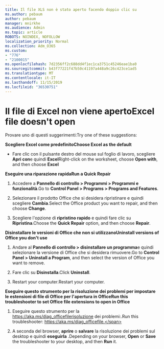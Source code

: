 ```yaml
---
title: Il file XLS non è stato aperto facendo doppio clic su
ms.author: pebaum
author: pebaum
manager: mnirkhe
ms.audience: Admin
ms.topic: article
ROBOTS: NOINDEX, NOFOLLOW
localization_priority: Normal
ms.collection: Adm_O365
ms.custom:
- "776"
- "2100015"
ms.openlocfilehash: 7d2356ff2c688dd4f1ec1ca3751c45246eae1ba0
ms.sourcegitcommit: b43f77221f47b50c41197a448a9c26c423ce1ad5
ms.translationtype: MT
ms.contentlocale: it-IT
ms.lasthandoff: 11/15/2019
ms.locfileid: "36530751"
---
```

# <a name="excel-file-doesnt-open"></a><span data-ttu-id="5aaa9-102">Il file di Excel non viene aperto</span><span class="sxs-lookup"><span data-stu-id="5aaa9-102">Excel file doesn't open</span></span>

<span data-ttu-id="5aaa9-103">Provare uno di questi suggerimenti:</span><span class="sxs-lookup"><span data-stu-id="5aaa9-103">Try one of these suggestions:</span></span>

<span data-ttu-id="5aaa9-104">**Scegliere Excel come predefinito**</span><span class="sxs-lookup"><span data-stu-id="5aaa9-104">**Choose Excel as the default**</span></span>

* <span data-ttu-id="5aaa9-105">Fare clic con il pulsante destro del mouse sul foglio di lavoro, scegliere **Apri con**e quindi **Excel**</span><span class="sxs-lookup"><span data-stu-id="5aaa9-105">Right-click on the worksheet, choose **Open with**, and then choose **Excel**</span></span>

<span data-ttu-id="5aaa9-106">**Eseguire una riparazione rapida**</span><span class="sxs-lookup"><span data-stu-id="5aaa9-106">**Run a Quick Repair**</span></span>

1. <span data-ttu-id="5aaa9-107">Accedere a **Pannello di controllo > Programmi > Programmi e funzionalità**.</span><span class="sxs-lookup"><span data-stu-id="5aaa9-107">Go to **Control Panel > Programs > Programs and Features**.</span></span>

2. <span data-ttu-id="5aaa9-108">Selezionare il prodotto Office che si desidera ripristinare e quindi scegliere **Cambia**.</span><span class="sxs-lookup"><span data-stu-id="5aaa9-108">Select the Office product you want to repair, and then choose **Change**.</span></span>

3. <span data-ttu-id="5aaa9-109">Scegliere l'opzione di **ripristino rapido** e quindi fare clic su **Ripristina**.</span><span class="sxs-lookup"><span data-stu-id="5aaa9-109">Choose the **Quick Repair** option, and then choose **Repair**.</span></span>

<span data-ttu-id="5aaa9-110">**Disinstallare le versioni di Office che non si utilizzano**</span><span class="sxs-lookup"><span data-stu-id="5aaa9-110">**Uninstall versions of Office you don't use**</span></span>

1. <span data-ttu-id="5aaa9-111">Andare al **Pannello di controllo > disinstallare un programma**e quindi selezionare la versione di Office che si desidera rimuovere.</span><span class="sxs-lookup"><span data-stu-id="5aaa9-111">Go to **Control Panel > Uninstall a Program**, and then select the version of Office you want to remove.</span></span>

2. <span data-ttu-id="5aaa9-112">Fare clic su **Disinstalla**.</span><span class="sxs-lookup"><span data-stu-id="5aaa9-112">Click **Uninstall**.</span></span>

3. <span data-ttu-id="5aaa9-113">Restart your computer.</span><span class="sxs-lookup"><span data-stu-id="5aaa9-113">Restart your computer.</span></span>

<span data-ttu-id="5aaa9-114">**Eseguire questo strumento per la risoluzione dei problemi per impostare le estensioni di file di Office per l'apertura in Office**</span><span class="sxs-lookup"><span data-stu-id="5aaa9-114">**Run this troubleshooter to set Office file extensions to open in Office**</span></span>

1. <span data-ttu-id="5aaa9-115">Eseguire questo strumento per la https://aka.ms/diag_officefilerisoluzione dei problemi:.</span><span class="sxs-lookup"><span data-stu-id="5aaa9-115">Run this troubleshooter: https://aka.ms/diag_officefile.</span></span>

2. <span data-ttu-id="5aaa9-116">A seconda del browser, **aprire** o **salvare** la risoluzione dei problemi sul desktop e quindi **eseguirla** .</span><span class="sxs-lookup"><span data-stu-id="5aaa9-116">Depending on your browser, **Open** or **Save** the troubleshooter to your desktop, and then **Run** it.</span></span>
